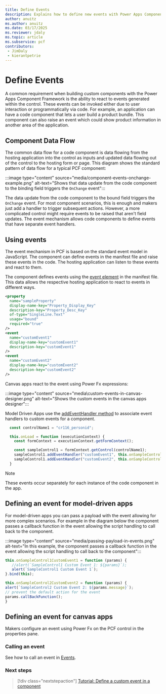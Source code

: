 ```yaml
---
title: Define Events
description: Explains how to define new events with Power Apps Component Framework (PCF) controls.
author: anuitz
ms.author: anuitz
ms.date: 03/17/2025
ms.reviewer: jdaly
ms.topic: article
ms.subservice: pcf
contributors:
 - JimDaly
 - kierantpetrie
---
```

# Define Events

A common requirement when building custom components with the Power Apps Component Framework is the ability to react to events generated within the control. These events can be invoked either due to user interaction or programmatically via code. For example, an application can have a code component that lets a user build a product bundle. This component can also raise an event which could show product information in another area of the application.

## Component Data Flow

The common data flow for a code component is data flowing from the hosting application into the control as inputs and updated data flowing out of the control to the hosting form or page. This diagram shows the standard pattern of data flow for a typical PCF component:

:::image type="content" source="media/component-events-onchange-example.png" alt-text="Shows that data update from the code component to the binding field triggers the `OnChange` event":::

The data update from the code component to the bound field triggers the `OnChange` event. For most component scenarios, this is enough and makers just add a handler to trigger subsequent actions. However, a more complicated control might require events to be raised that aren't field updates. The event mechanism allows code components to define events that have separate event handlers.

## Using events

The event mechanism in PCF is based on the standard event model in JavaScript. The component can define events in the manifest file and raise these events in the code. The hosting application can listen to these events and react to them.

The component defines events using the [event element](manifest-schema-reference/event.md) in the manifest file. This data allows the respective hosting application to react to events in different ways.

```xml
<property
  name="sampleProperty"
  display-name-key="Property_Display_Key"
  description-key="Property_Desc_Key"
  of-type="SingleLine.Text"
  usage="bound"
  required="true"
/>
<event
  name="customEvent1"
  display-name-key="customEvent1"
  description-key="customEvent1"
/>
<event
  name="customEvent2"
  display-name-key="customEvent2"
  description-key="customEvent2"
/>
```

Canvas apps react to the event using Power Fx expressions:

:::image type="content" source="media\custom-events-in-canvas-designer.png" alt-text="Shows the custom events in the canvas apps designer":::

Model Driven Apps use the [addEventHandler method](../model-driven-apps/clientapi/reference/controls/addeventhandler.md) to associate event handlers to custom events for a component.

```javascript
  const controlName1 = "cr116_personid";

  this.onLoad = function (executionContext) {
    const formContext = executionContext.getFormContext();

    const sampleControl1 = formContext.getControl(controlName1);
    sampleControl1.addEventHandler("customEvent1", this.onSampleControl1CustomEvent1);
    sampleControl1.addEventHandler("customEvent2", this.onSampleControl1CustomEvent2);
  }
```

> [!NOTE]
> These events occur separately for each instance of the code component in the app.

## Defining an event for model-driven apps

For model-driven apps you can pass a payload with the event allowing for more complex scenarios. For example in the diagram below the component passes a callback function in the event allowing the script handling to call back to the component.

:::image type="content" source="media/passing-payload-in-events.png" alt-text="In this example, the component passes a callback function in the event allowing the script handling to call back to the component":::

<!-- See source \media\src\pcf_events_dependencies_diagrams.vsdx -->

```javascript
this.onSampleControl1CustomEvent1 = function (params) {
   //alert(`SampleControl1 Custom Event 1: ${params}`);
   alert(`SampleControl1 Custom Event 1`);
}.bind(this);

this.onSampleControl2CustomEvent2 = function (params) {
alert(`SampleControl2 Custom Event 2: ${params.message}`);
// prevent the default action for the event
params.callBackFunction();
}
```

## Defining an event for canvas apps

Makers configure an event using Power Fx on the PCF control in the properties pane.

### Calling an event

See how to call an event in [Events](reference/events.md).

### Next steps

> [!div class="nextstepaction"]
> [Tutorial: Define a custom event in a component](tutorial-define-event.md)
